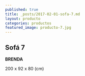 ```yaml
---
published: true
title: _posts/2017-02-01-sofa-7.md
layout: producto
categories: productos
featured_image: producto-7.jpg
---
```


## Sofá 7

**BRENDA**

200 x 92 x 80 (cm)
